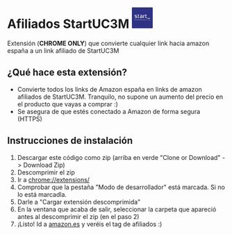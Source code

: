 # Afiliados StartUC3M ![StartUC3M](https://github.com/JavierLuna/startUC3M-Affiliate/blob/master/images/start48.png?raw=true)
Extensión (**CHROME ONLY**) que convierte cualquier link hacia amazon españa a un link afiliado de StartUC3M

## ¿Qué hace esta extensión?

* Convierte todos los links de Amazon españa en links de amazon afiliados de StartUC3M. Tranquilo, no supone un aumento del precio en el producto que vayas a comprar :)
* Se asegura de que estés conectado a Amazon de forma segura (HTTPS)

## Instrucciones de instalación

1. Descargar este código como zip (arriba en verde "Clone or Download" -> Download Zip)
2. Descomprimir el zip
3. Ir a [chrome://extensions/](chrome://extensions/)
4. Comprobar que la pestaña "Modo de desarrollador" está marcada. Si no lo está marcadla.
5. Darle a "Cargar extensión descomprimida"
6. En la ventana que acaba de salir, seleccionar la carpeta que apareció antes al descomprimir el zip (en el paso 2)
7. ¡Listo! Id a [amazon.es](https://amazon.es) y veréis el tag de afiliados :)
